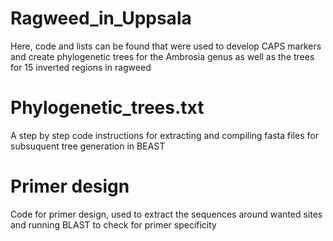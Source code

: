 # Ragweed_in_Uppsala
Here, code and lists can be found that were used to develop CAPS markers and create phylogenetic trees for the Ambrosia genus as well as 
the trees for 15 inverted regions in ragweed

# Phylogenetic_trees.txt
A step by step code instructions for extracting and compiling fasta files for subsuquent tree generation in BEAST

# Primer design
Code for primer design, used to extract the sequences around wanted sites and running BLAST to check for primer specificity


